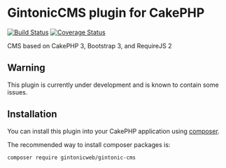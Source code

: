# GintonicCMS plugin for CakePHP
[![Build Status](https://travis-ci.org/gintonicweb/GintonicCMS.svg)](https://travis-ci.org/gintonicweb/GintonicCMS)
[![Coverage Status](https://coveralls.io/repos/gintonicweb/GintonicCMS/badge.svg?branch=master)](https://coveralls.io/r/gintonicweb/GintonicCMS?branch=master)

CMS based on CakePHP 3, Bootstrap 3, and RequireJS 2

## Warning

This plugin is currently under development and is known to contain some issues.

## Installation

You can install this plugin into your CakePHP application using [composer](http://getcomposer.org).

The recommended way to install composer packages is:

```
composer require gintonicweb/gintonic-cms
```
